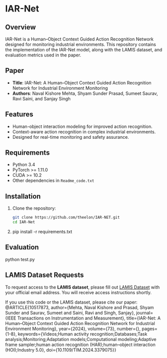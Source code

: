 # IAR-Net

## Overview
IAR-Net is a Human–Object Context Guided Action Recognition Network designed for monitoring industrial environments. This repository contains the implementation of the IAR-Net model, along with the LAMIS dataset,  and evaluation metrics used in the paper.

## Paper
- **Title**: IAR-Net: A Human–Object Context Guided Action Recognition Network for Industrial Environment Monitoring
- **Authors**: Naval Kishore Mehta, Shyam Sunder Prasad, Sumeet Saurav, Ravi Saini, and Sanjay Singh

## Features
- Human-object interaction modeling for improved action recognition.
- Context-aware action recognition in complex industrial environments.
- Designed for real-time monitoring and safety assurance.

## Requirements
- Python 3.4
- PyTorch >= 1.11.0
- CUDA >= 10.2
- Other dependencies in `Readme_code.txt`

## Installation
1. Clone the repository:
   ```bash
   git clone https://github.com/theelon/IAR-NET.git
   cd IAR-Net
2. pip install -r requirements.txt

## Evaluation
python test.py  

## LAMIS Dataset Requests
To request access to the **LAMIS dataset**, please fill out [LAMIS Dataset](https://forms.gle/rSMEkus3WkMQBEJ8A) with your official email address. You will receive access instructions shortly.



If you use this code or the LAMIS dataset, please cite our paper:
@ARTICLE{10517873,
  author={Mehta, Naval Kishore and Prasad, Shyam Sunder and Saurav, Sumeet and Saini, Ravi and Singh, Sanjay},
  journal={IEEE Transactions on Instrumentation and Measurement}, 
  title={IAR-Net: A Human–Object Context Guided Action Recognition Network for Industrial Environment Monitoring}, 
  year={2024},
  volume={73},
  number={},
  pages={1-8},
  keywords={Videos;Human activity recognition;Databases;Task analysis;Monitoring;Adaptation models;Computational modeling;Adaptive frame sampler;human action recognition (HAR);human–object interaction (HOI);Industry 5.0},
  doi={10.1109/TIM.2024.3379075}}

